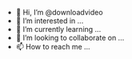 - 👋 Hi, I’m @downloadvideo
- 👀 I’m interested in ...
- 🌱 I’m currently learning ...
- 💞️ I’m looking to collaborate on ...
- 📫 How to reach me ...

<!---
downloadvideo/downloadvideo is a ✨ special ✨ repository because its `README.md` (this file) appears on your GitHub profile.
You can click the Preview link to take a look at your changes.
--->
